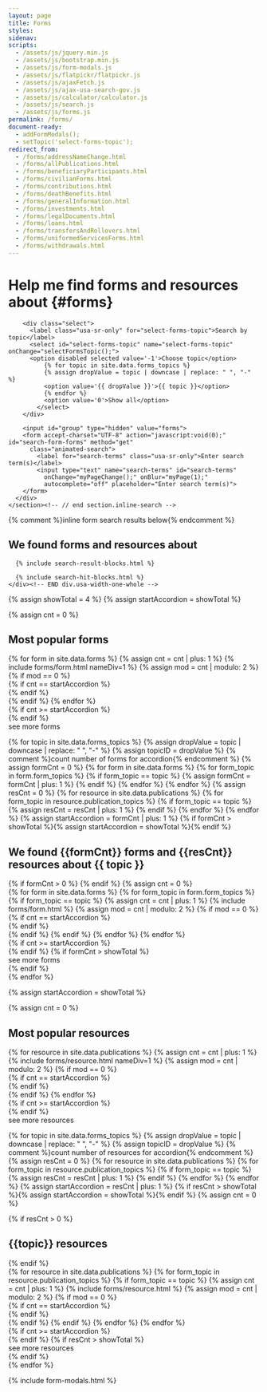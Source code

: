 ```yaml
---
layout: page
title: Forms
styles:
sidenav:
scripts:
  - /assets/js/jquery.min.js
  - /assets/js/bootstrap.min.js
  - /assets/js/form-modals.js
  - /assets/js/flatpickr/flatpickr.js
  - /assets/js/ajaxFetch.js
  - /assets/js/ajax-usa-search-gov.js
  - /assets/js/calculator/calculator.js
  - /assets/js/search.js
  - /assets/js/forms.js
permalink: /forms/
document-ready:
  - addFormModals();
  - setTopic('select-forms-topic');
redirect_from:
  - /forms/addressNameChange.html
  - /forms/allPublications.html
  - /forms/beneficiaryParticipants.html
  - /forms/civilianForms.html
  - /forms/contributions.html
  - /forms/deathBenefits.html
  - /forms/generalInformation.html
  - /forms/investments.html
  - /forms/legalDocuments.html
  - /forms/loans.html
  - /forms/transfersAndRollovers.html
  - /forms/uniformedServicesForms.html
  - /forms/withdrawals.html
---
```


# Help me find forms and resources about {#forms}

<!-- SEARCH FORMS -->

<div class="usa-grid-full">
  <div class="usa-width-one-whole">
    <section class="inline-search">
      <div role="search" class="search-container">
        <!-- Topic drop-down list -->

        <div class="select">
          <label class="usa-sr-only" for="select-forms-topic">Search by topic</label>
          <select id="select-forms-topic" name="select-forms-topic" onChange="selectFormsTopic();">
          <option disabled selected value='-1'>Choose topic</option>
              {% for topic in site.data.forms_topics %}
              {% assign dropValue = topic | downcase | replace: " ", "-" %}
              <option value='{{ dropValue }}'>{{ topic }}</option>
              {% endfor %}
              <option value='0'>Show all</option>
            </select>
        </div>

        <input id="group" type="hidden" value="forms">
        <form accept-charset="UTF-8" action="javascript:void(0);" id="search-form-forms" method="get"
          class="animated-search">
            <label for="search-terms" class="usa-sr-only">Enter search term(s)</label>
            <input type="text" name="search-terms" id="search-terms"
              onChange="myPageChange();" onBlur="myPage(1);"
              autocomplete="off" placeholder="Enter search term(s)">
        </form>
      </div>
    </section><!-- // end section.inline-search -->
  </div><!-- END div.usa-width-one-whole -->
</div><!-- END div.usa-grid-full -->
<section id="form-search-results" class="form-search-results ">
  {% comment %}inline form search results below{% endcomment %}
  <h2 id="results-count-block" class="results hide">We found
    <strong><span id="results-count"></span></strong>
    <span id="formsResourcesSpan">forms and resources</span>
      about <strong><span id="results-terms"></span></strong>
  </h2>
  <div class="usa-grid-full results">
    <div class="usa-width-one-whole">

      {% include search-result-blocks.html %}

      {% include search-hit-blocks.html %}
    </div><!-- END div.usa-width-one-whole -->
  </div><!-- END div.usa-grid-full -->
</section>

{% assign showTotal = 4 %}
{% assign startAccordion = showTotal %}

<section id="popular-forms" markdown="1">
  {% assign cnt = 0 %}
  <div id="select-forms-0" class="select-forms-div" markdown="1">
  <h2 class="most-popular" id="most-popular-forms">Most popular forms</h2>
  <!-- # All Forms  -->
  <div class="usa-grid-full">
  {% for form in site.data.forms %}
    {% assign cnt = cnt | plus: 1 %}
    {% include forms/form.html nameDiv=1 %}
    {% assign mod = cnt | modulo: 2 %}
  {% if mod == 0 %}
  </div>
  {% if cnt == startAccordion %}
  <div id="more-forms-content-0" class="hide">
  {% endif %}
  <div class="usa-grid-full">  
  {% endif %}
  {% endfor %}
  </div>
  {% if cnt >= startAccordion %}
  </div>
  {% endif %}
  <div id="more-forms-0" class="see-more" onClick="showMoreForms('forms', '0');">
    <span>see more forms</span>
  </div>
  </div>

  {% for topic in site.data.forms_topics %}
  {% assign dropValue = topic | downcase | replace: " ", "-" %}
  {% assign topicID = dropValue %}
  {% comment %}count number of forms for accordion{% endcomment %}
  {% assign formCnt = 0 %}
  {% for form in site.data.forms %}
  {% for form_topic in form.form_topics %}
  {% if form_topic == topic %}
    {% assign formCnt = formCnt | plus: 1 %}
  {% endif %}
  {% endfor %}
  {% endfor %}
  {% assign resCnt = 0 %}
  {% for resource in site.data.publications %}
  {% for form_topic in resource.publication_topics %}
  {% if form_topic == topic %}
    {% assign resCnt = resCnt | plus: 1 %}
  {% endif %}
  {% endfor %}
  {% endfor %}
  {% assign startAccordion = formCnt | plus: 1 %}
  {% if formCnt > showTotal %}{% assign startAccordion = showTotal %}{% endif %}

  <div id="select-forms-{{ topicID }}"  class="select-forms-div hide" markdown="1">
  <h2 class="results">
    We found <strong>{{formCnt}}</strong> forms
    and <strong>{{resCnt}}</strong> resources about <strong>{{ topic }}</strong>
  </h2>
  {% if formCnt > 0 %}
  <!-- # {{ topic }} Forms  -->
  {% endif %}
  {% assign cnt = 0 %}
  <div class="usa-grid-full">
  {% for form in site.data.forms %}
  {% for form_topic in form.form_topics %}
  {% if form_topic == topic %}
    {% assign cnt = cnt | plus: 1 %}
    {% include forms/form.html %}
    {% assign mod = cnt | modulo: 2 %}
  {% if mod == 0 %}
  </div>
  {% if cnt == startAccordion %}
  <div id="more-forms-content-{{ topicID }}" class="hide">
  {% endif %}
  <div class="usa-grid-full">  
  {% endif %}
  {% endif %}
  {% endfor %}
  {% endfor %}
  </div>
  {% if cnt >= startAccordion %}
  </div>
  {% endif %}
  {% if formCnt > showTotal %}
  <div id="more-forms-{{ topicID }}" class="see-more" onClick="showMoreForms('forms', '{{ topicID }}');">
    <span>see more forms</span>
  </div>
  {% endif %}
  </div>
  {% endfor %}
</section>

{% assign startAccordion = showTotal %}

<section id="popular-resources" markdown="1">
  {% assign cnt = 0 %}
  <div id="select-resources-0" class="select-resources-div" markdown="1">
  <h2 class="most-popular" id="most-popular-resources">Most popular resources</h2>
  <!-- # All Resources -->
  <div class="usa-grid-full">
  {% for resource in site.data.publications %}
    {% assign cnt = cnt | plus: 1 %}
    {% include forms/resource.html nameDiv=1 %}
    {% assign mod = cnt | modulo: 2 %}
  {% if mod == 0 %}
  </div>
  {% if cnt == startAccordion %}
  <br>
  <div id="more-resources-content-0" class="hide">
  {% endif %}
  <div class="usa-grid-full">  
  {% endif %}
  {% endfor %}
  </div>
  {% if cnt >= startAccordion %}
  </div>
  {% endif %}
  <div id="more-resources-0" class="see-more" onClick="showMoreForms('resources', '0');">
    <span>see more resources</span>
  </div>
  </div>

  {% for topic in site.data.forms_topics %}
  {% assign dropValue = topic | downcase | replace: " ", "-" %}
  {% assign topicID = dropValue %}
  {% comment %}count number of resources for accordion{% endcomment %}
  {% assign resCnt = 0 %}
  {% for resource in site.data.publications %}
  {% for form_topic in resource.publication_topics %}
  {% if form_topic == topic %}
    {% assign resCnt = resCnt | plus: 1 %}
  {% endif %}
  {% endfor %}
  {% endfor %}
  {% assign startAccordion = resCnt | plus: 1 %}
  {% if resCnt > showTotal %}{% assign startAccordion = showTotal %}{% endif %}
  {% assign cnt = 0 %}

  <div id="select-resources-{{ topicID }}"  class="select-resources-div hide" markdown="1">
  {% if resCnt > 0 %}
  <h2 class="most-popular" id="{{topic}}-resources">{{topic}} resources</h2>
  <!-- # {{ topic }} Resources  -->
  {% endif %}
  <div class="usa-grid-full">
  {% for resource in site.data.publications %}
  {% for form_topic in resource.publication_topics %}
  {% if form_topic == topic %}
    {% assign cnt = cnt | plus: 1 %}
    {% include forms/resource.html %}
    {% assign mod = cnt | modulo: 2 %}
  {% if mod == 0 %}
  </div>
  {% if cnt == startAccordion %}
  <br>
  <div id="more-resources-content-{{ topicID }}" class="select-resources-div hide">
  {% endif %}
  <div class="usa-grid-full">  
  {% endif %}
  {% endif %}
  {% endfor %}
  {% endfor %}
  </div>
  {% if cnt >= startAccordion %}
  </div>
  {% endif %}
  {% if resCnt > showTotal %}
  <div id="more-resources-{{ topicID }}" class="see-more" onClick="showMoreForms('resources', '{{ topicID }}');">
    <span>see more resources</span>
  </div>
  {% endif %}
  </div>
  {% endfor %}
</section>

{% include form-modals.html %}
